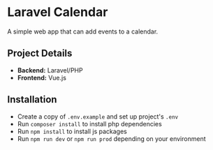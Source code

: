 # Laravel Calendar
A simple web app that can add events to a calendar.

## Project Details
- **Backend:** Laravel/PHP
- **Frontend:** Vue.js

## Installation
- Create a copy of `.env.example` and set up project's `.env`
- Run `composer install` to install php dependencies
- Run `npm install` to install js packages
- Run `npm run dev` or `npm run prod` depending on your environment